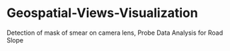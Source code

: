# Geospatial-Views-Visualization
Detection of mask of smear on camera lens, Probe Data Analysis for Road Slope
